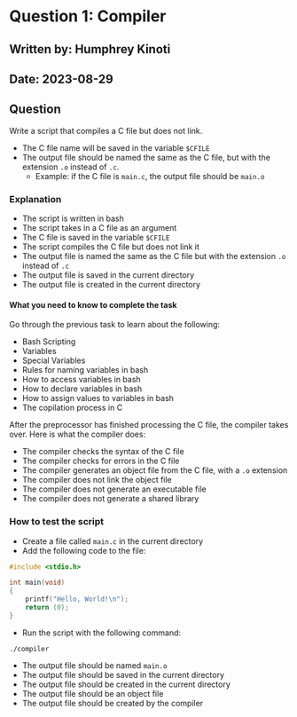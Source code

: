 # Question 1: Compiler
## Written by: Humphrey Kinoti
## Date: 2023-08-29

## Question
Write a script that compiles a C file but does not link.
  - The C file name will be saved in the variable `$CFILE`
  - The output file should be named the same as the C file, but with the extension `.o` instead of `.c`.
    - Example: if the C file is `main.c`, the output file should be `main.o`

### Explanation
  - The script is written in bash
  - The script takes in a C file as an argument
  - The C file is saved in the variable `$CFILE`
  - The script compiles the C file but does not link it
  - The output file is named the same as the C file but with the extension `.o` instead of `.c`
  - The output file is saved in the current directory
  - The output file is created in the current directory

#### What you need to know to complete the task
Go through the previous task to learn about the following:
  - Bash Scripting
  - Variables
  - Special Variables
  - Rules for naming variables in bash
  - How to access variables in bash
  - How to declare variables in bash
  - How to assign values to variables in bash
  - The copilation process in C

After the preprocessor has finished processing the C file, the compiler takes over. Here is what the compiler does:
  - The compiler checks the syntax of the C file
  - The compiler checks for errors in the C file
  - The compiler generates an object file from the C file, with a `.o` extension
  - The compiler does not link the object file
  - The compiler does not generate an executable file
  - The compiler does not generate a shared library

### How to test the script
  - Create a file called `main.c` in the current directory
  - Add the following code to the file:
```c
#include <stdio.h>

int main(void)
{
    printf("Hello, World!\n");
    return (0);
}
```
  - Run the script with the following command:
```
./compiler
```
  - The output file should be named `main.o`
  - The output file should be saved in the current directory
  - The output file should be created in the current directory
  - The output file should be an object file
  - The output file should be created by the compiler

